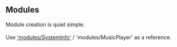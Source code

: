 ## Modules
Module creation is quiet simple.<br>
<br>
Use ['modules/SystemInfo'](https://github.com/smthnspcl/carpi/tree/qt/modules/SystemInfo) / 'modules/MusicPlayer' as a reference.<br>
